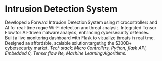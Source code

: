 # Intrusion Detection System
Developed a Forward Intrusion Detection System using microcontrollers and AI for real-time rogue Wi-Fi detection and threat analysis. 
Integrated Tensor Flow for AI-driven malware analysis, enhancing cybersecurity defenses. 
Built a live monitoring dashboard with Flask to visualize threats in real time.
Designed an affordable, scalable solution targeting the $300B+ cybersecurity market. 
*Tech stack: Micro Controllers, Python, flask API, Embedded C, Tensor flow lite, Machine Learning Algorithms.*
